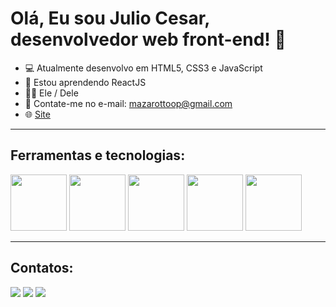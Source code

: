 # Olá, Eu sou Julio Cesar, desenvolvedor web front-end! 👋
- 💻 Atualmente desenvolvo em HTML5, CSS3 e JavaScript
- 📖 Estou aprendendo ReactJS
- 🏳️‍🌈 Ele / Dele
- 📩 Contate-me no e-mail: mazarottoop@gmail.com
- 🌐 <a href="https://mz-redes.netlify.app">Site</a>
<hr>

## Ferramentas e tecnologias:
<div>
  <img style="width: 90px;" src="https://cdn.jsdelivr.net/gh/devicons/devicon/icons/html5/html5-original.svg" />
  <img style="width: 90px;" src="https://cdn.jsdelivr.net/gh/devicons/devicon/icons/css3/css3-original.svg" />
  <img style="width: 90px;" src="https://cdn.jsdelivr.net/gh/devicons/devicon/icons/javascript/javascript-original.svg" />
  <img style="width: 90px;" src="https://cdn.jsdelivr.net/gh/devicons/devicon/icons/react/react-original.svg" />
  <img style="width: 90px;" src="https://cdn.jsdelivr.net/gh/devicons/devicon/icons/git/git-original.svg" />
</div>
<hr>

## Contatos: 
<div>
<a href="https://instagram.com/mazarottoo_" target="_blank"><img src="https://img.shields.io/badge/-Instagram-%23E4405F?style=for-the-badge&logo=instagram&logoColor=white" target="_blank"></a>
<a href = "mailto:mazarottoop@gmail.com"><img src="https://img.shields.io/badge/Gmail-D14836?style=for-the-badge&logo=gmail&logoColor=white" target="_blank"></a>
<a href="https://www.linkedin.com/in/mazarottoo" target="_blank"><img src="https://img.shields.io/badge/-LinkedIn-%230077B5?style=for-the-badge&logo=linkedin&logoColor=white" target="_blank"></a>   
</div>
